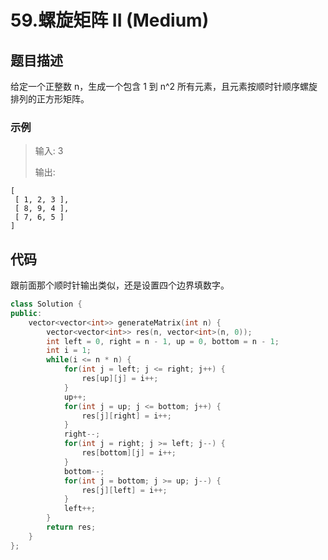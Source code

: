 # 59.螺旋矩阵 II (Medium)

## 题目描述

给定一个正整数 n，生成一个包含 1 到 n^2 所有元素，且元素按顺时针顺序螺旋排列的正方形矩阵。

### 示例

> 输入: 3
> 
> 输出:

```
[
 [ 1, 2, 3 ],
 [ 8, 9, 4 ],
 [ 7, 6, 5 ]
]
```

## 代码

跟前面那个顺时针输出类似，还是设置四个边界填数字。

```c++
class Solution {
public:
    vector<vector<int>> generateMatrix(int n) {
        vector<vector<int>> res(n, vector<int>(n, 0));
        int left = 0, right = n - 1, up = 0, bottom = n - 1;
        int i = 1;
        while(i <= n * n) {
            for(int j = left; j <= right; j++) {
                res[up][j] = i++;
            }
            up++;
            for(int j = up; j <= bottom; j++) {
                res[j][right] = i++;
            }
            right--;
            for(int j = right; j >= left; j--) {
                res[bottom][j] = i++;
            }
            bottom--;
            for(int j = bottom; j >= up; j--) {
                res[j][left] = i++;
            }
            left++;
        }
        return res;
    }
};
```